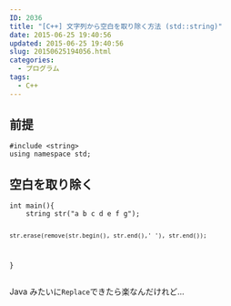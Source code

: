 ```yaml
---
ID: 2036
title: "[C++] 文字列から空白を取り除く方法 (std::string)"
date: 2015-06-25 19:40:56
updated: 2015-06-25 19:40:56
slug: 20150625194056.html
categories:
  - プログラム
tags:
  - C++
---
```


<!--more-->
<h2>前提</h2>
<pre class="cpp"><code>#include &lt;string&gt;
using namespace std;</code></pre>

<h2>空白を取り除く</h2>
<pre class="cpp"><code>int main(){
    string str("a b c d e f g");

    str.erase(remove(str.begin(), str.end(),' '), str.end());

}</code></pre>

Java みたいに<code>Replace</code>できたら楽なんだけれど…
